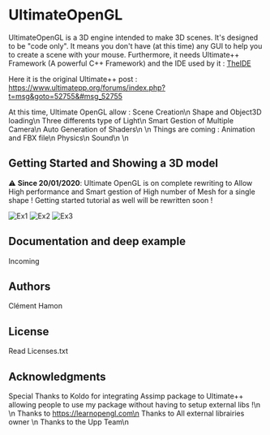 # UltimateOpenGL 
UltimateOpenGL is a 3D engine intended to make 3D scenes. It's designed to be "code only". It means you don't have (at this time) any GUI to help you to create a scene with your mouse.
Furthermore, it needs Ultimate++ Framework (A powerful C++ Framework) and the IDE used by it : [TheIDE](https://www.ultimatepp.org/index.html)

Here it is the original Ultimate++ post : https://www.ultimatepp.org/forums/index.php?t=msg&goto=52755&#msg_52755

At this time, Ultimate OpenGL allow :
	Scene Creation\n
	Shape and Object3D loading\n
	Three differents type of Light\n
	Smart Gestion of Multiple Camera\n
	Auto Generation of Shaders\n
\n
Things are coming :
	Animation and FBX file\n
	Physics\n
	Sound\n
\n
## Getting Started and Showing a 3D model 

 :warning: **Since 20/01/2020**: Ultimate OpenGL is on complete rewriting to Allow High performance and Smart gestion of High number of Mesh for a single shape ! Getting started tutorial as well will be rewritten soon !

![Ex1](https://i.imgur.com/bI2kepS.png)
![Ex2](https://i.imgur.com/KL2ixM6.png)
![Ex3](https://i.imgur.com/BxMIgiL.png)

## Documentation and deep example 

Incoming

## Authors

Clément Hamon

## License

Read Licenses.txt 

## Acknowledgments

Special Thanks to Koldo for integrating Assimp package to Ultimate++ allowing people to use my package without having to setup external libs !\n
\n
Thanks to https://learnopengl.com\n
Thanks to All external librairies owner \n
Thanks to the Upp Team\n